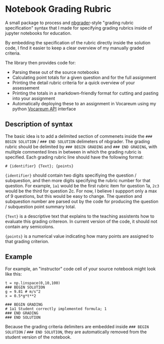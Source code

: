 # Notebook Grading Rubric

A small package to process and [nbgrader](https://nbgrader.readthedocs.io/en/stable/)-style "grading rubric specification" syntax that I made for specifying grading rubrics inside of jupyter notebooks for education.

By embedding the specification of the rubric directly inside the solution code, I find it easier to keep a clear overview of my manually graded criteria. 

The library then provides code for:

* Parsing these out of the source notebooks
* Calculating point totals for a given question and for the full assignment
* Printing the detail rubric criteria for a quick overview of your assessement
* Printing the totals in a markdown-friendly format for cutting and pasting into your assignment
* Automatically deploying these to an assignment in Vocareum using my python [Vocareum API](https://github.com/gsteele13/vocareum-api) interface

## Description of syntax

The basic idea is to add a delimited section of commenets inside the `### BEGIN SOLUTION` / `### END SOLUTION` delimeters of nbgrader. The grading rubric should be delimited by `### BEGIN GRADING` and `### END GRADING`, with mulitple commented lines in between in which the grading rubric is specified. Each grading rubric line should have the following format:

```
# {identifier} {Text}; {points}
```

`{identifier}` should contain two digits specifiying the question / subquestion, and then more digits specifying the rubric number for that question. For example, `1a1` would be the first rubric item for question 1a, `2c3` would be the third for question 2c. For now, I believe I suppport only a max of 9 questions, but this would be easy to change. The question and subquestion number are parsed out by the code for producing the question / subquestion point summary total. 

`{Text}` is a descriptive text that explains to the teaching assistents how to evaluate this grading critereon. In current version of the code, it should not contain any semicolons.

`{points}` is a numerical value indicating how many points are assigned to that grading criterion.

## Example

For example, an "instructor" code cell of your source notebook might look like this:

```
t = np.linspace(0,10,100)
### BEGIN SOLUTION
g = 9.81 # m/s^2
x = 0.5*g*t**2

### BEGIN GRADING
# 1a1 Student correctly implemented formula; 1
### END GRADING
### END SOLUTION
```

Because the grading criteria delimiters are embedded inside `### BEGIN SOLUTION` / `### END SOLUTION`, they are automatically removed from the student version of the notebook. 
